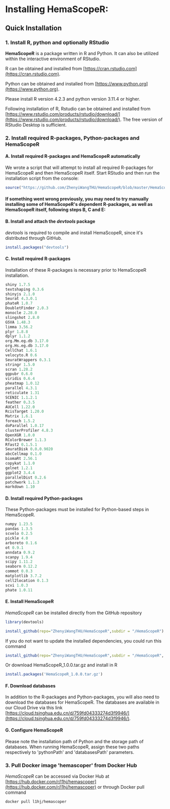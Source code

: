 # Installing HemaScopeR:

## Quick Installation

### 1. Install R, python and optionally RStudio

**HemaScopeR** is a package written in R and Python. It can also be utilized within the interactive environment of RStudio.

R can be obtained and installed from [https://cran.rstudio.com](https://cran.rstudio.com).

Python can be obtained and installed from [https://www.python.org](https://www.python.org).

Please install R version 4.2.3 and python version 3.11.4 or higher.

Following installation of R, Rstudio can be obtained and installed from [https://www.rstudio.com/products/rstudio/download/](https://www.rstudio.com/products/rstudio/download/). The free version of RStudio Desktop is sufficient.

### 2. Install required R-packages, Python-packages and HemaScopeR

#### A. Install required R-packages and HemaScopeR automatically

We wrote a script that will attempt to install all required R-packages for HemaScopeR and then HemaScopeR itself. Start RStudio and then run the installation script from the console:

```R
source("https://github.com/ZhenyiWangTHU/HemaScopeR/blob/master/HemaScopeR-install.R")
```

#### If something went wrong previously, you may need to try manually installing some of HemaScopeR's dependent R-packages, as well as HemaScopeR itself, following steps B, C and E:

#### B. Install and attach the *devtools* package

*devtools* is required to compile and install HemaScopeR, since it's distributed through GitHub.

```R
install.packages("devtools")
```
     
#### C. Install required R-packages

Installation of these R-packages is necessary prior to HemaScopeR installation.

```R
shiny 1.7.5
textshaping 0.3.6
shinyjs 2.1.0
Seurat 4.3.0.1
phateR 1.0.7
DoubletFinder 2.0.3
monocle 2.28.0
slingshot 2.8.0
GSVA 1.48.3
limma 3.56.2
plyr 1.8.8
dplyr 1.1.2
org.Mm.eg.db 3.17.0
org.Hs.eg.db 3.17.0
CellChat 1.6.1
velocyto.R 0.6
SeuratWrappers 0.3.1
stringr 1.5.0
scran 1.28.2
ggpubr 0.6.0
viridis 0.6.4
pheatmap 1.0.12
parallel 4.3.1
reticulate 1.31
SCENIC 1.1.2.1
feather 0.3.5
AUCell 1.22.0
RcisTarget 1.20.0
Matrix 1.6.1
foreach 1.5.2
doParallel 1.0.17
clusterProfiler 4.8.3
OpenXGR 1.0.0
RColorBrewer 1.1.3
Rfast2 0.1.5.1
SeuratDisk 0.0.0.9020
abcCellmap 0.1.0
biomaRt 2.56.1
copykat 1.1.0
gelnet 1.2.1
ggplot2 3.4.4
parallelDist 0.2.6
patchwork 1.1.3
markdown 1.10
```

#### D. Install required Python-packages

These Python-packages must be installed for Python-based steps in HemaScopeR.

```Python
numpy 1.23.5
pandas 1.3.5
scvelo 0.2.5
pickle 4.0
arboreto 0.1.6
ot 0.9.1
anndata 0.9.2
scanpy 1.9.4
scipy 1.11.2
seaborn 0.12.2
commot 0.0.3
matplotlib 3.7.2
cell2location 0.1.3
scvi 1.0.3
phate 1.0.11
```
     
#### E. Install HemaScopeR

*HemaScopeR* can be installed directly from the GitHub repository

```R
library(devtools)
```  

```R
install_github(repo="ZhenyiWangTHU/HemaScopeR",subdir = "/HemaScopeR")
```

If you do not want to update the installed dependencies, you could run this command

```R
install_github(repo="ZhenyiWangTHU/HemaScopeR",subdir = "/HemaScopeR", dep = FALSE)
```

Or download HemaScopeR_1.0.0.tar.gz and install in R

```R
install.packages('HemaScopeR_1.0.0.tar.gz')
```

#### F. Download databases
In addition to the R-packages and Python-packages, you will also need to download the databases for HemaScopeR. The databases are available in our Cloud Drive via this link [https://cloud.tsinghua.edu.cn/d/759fd04333274d3f9946/](https://cloud.tsinghua.edu.cn/d/759fd04333274d3f9946/).

#### G. Configure HemaScopeR
Please note the installation path of Python and the storage path of databases. When running HemaScopeR, assign these two paths respectively to 'pythonPath' and 'databasesPath' parameters.

### 3. Pull Docker image 'hemascoper' from Docker Hub

*HemaScopeR* can be accessed via Docker Hub at [https://hub.docker.com/r/l1hj/hemascoper](https://hub.docker.com/r/l1hj/hemascoper) or through Docker pull command 

```shell
docker pull l1hj/hemascoper
```
